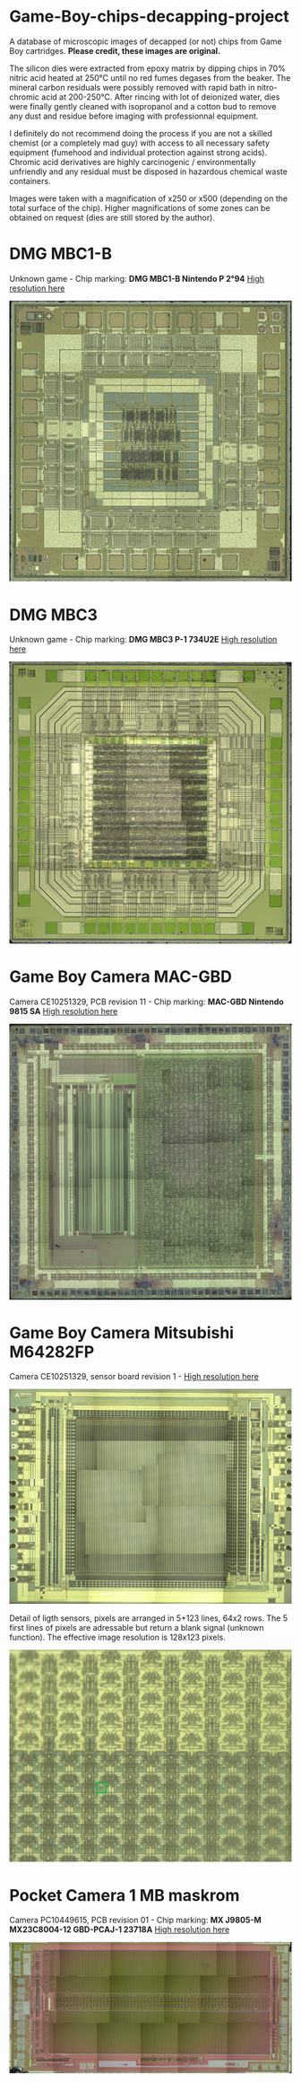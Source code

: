# Game-Boy-chips-decapping-project

A database of microscopic images of decapped (or not) chips from Game Boy cartridges. 
**Please credit, these images are original.**

The silicon dies were extracted from epoxy matrix by dipping chips in 70% nitric acid heated at 250°C until no red fumes degases from the beaker. The mineral carbon residuals were possibly removed with rapid bath in nitro-chromic acid at 200-250°C. After rincing with lot of deionized water, dies were finally gently cleaned with isopropanol and a cotton bud to remove any dust and residue before imaging with professionnal equipment.

I definitely do not recommend doing the process if you are not a skilled chemist (or a completely mad guy) with access to all necessary safety equipment (fumehood and individual protection against strong acids). Chromic acid derivatives are highly carcinogenic / environmentally unfriendly and any residual must be disposed in hazardous chemical waste containers.

Images were taken with a magnification of x250 or x500 (depending on the total surface of the chip). Higher magnifications of some zones can be obtained on request (dies are still stored by the author).

# DMG MBC1-B
Unknown game - Chip marking: **DMG MBC1-B Nintendo P 2°94** [High resolution here](https://drive.google.com/file/d/11IMe75MVlMv_imL12D-UjlCwxDRTgbdM/view?usp=sharing)

![DMG MBC1-B](https://github.com/Raphael-Boichot/Game-Boy-chips-decapping-project/blob/main/DMG%20MBC1-B-preview.png)

# DMG MBC3
Unknown game - Chip marking: **DMG MBC3 P-1 734U2E** [High resolution here](https://drive.google.com/file/d/1aDTHwyut4xei_zgxTdFrbyyLH9tH_sX4/view?usp=sharing)

![DMG MBC3](https://github.com/Raphael-Boichot/Game-Boy-chips-decapping-project/blob/main/DMG%20MBC3_preview.png)

# Game Boy Camera MAC-GBD
Camera CE10251329, PCB revision 11 - Chip marking: **MAC-GBD Nintendo 9815 SA** [High resolution here](https://drive.google.com/file/d/1fUm43i4zzt71fiRKpbipy4eYC-yVmNwh/view?usp=sharing)

![MAC-GBD](https://github.com/Raphael-Boichot/Game-Boy-chips-decapping-project/blob/main/Game%20Boy%20Camera%20MAC-GBD-preview.png)

# Game Boy Camera Mitsubishi M64282FP
Camera CE10251329, sensor board revision 1 - [High resolution here](https://drive.google.com/file/d/1t0iczgT00NVYwDEGJ-6-9WYSS4gzTDif/view?usp=sharing)

![Game Boy Camera CMOS](https://github.com/Raphael-Boichot/Game-Boy-chips-decapping-project/blob/main/Game%20Boy%20Camera%20Mitsubishi%20M64282FP-previewg.png)

Detail of ligth sensors, pixels are arranged in 5+123 lines, 64x2 rows. The 5 first lines of pixels are adressable but return a blank signal (unknown function). The effective image resolution is 128x123 pixels.

![Game Boy Camera CMOS detail](https://github.com/Raphael-Boichot/Game-Boy-chips-decapping-project/blob/main/Game%20Boy%20Camera%20Mitsubishi%20M64282FP_detail%20of%20light%20sensors.png)

# Pocket Camera 1 MB maskrom
Camera PC10449615, PCB revision 01 - Chip marking: **MX J9805-M MX23C8004-12 GBD-PCAJ-1 23718A** [High resolution here](https://drive.google.com/file/d/1xGPd-S2JqzOhwf5aPOPGGmLtQ0v0OHIU/view?usp=sharing)

![Pocket Camera Maskrom](https://github.com/Raphael-Boichot/Game-Boy-chips-decapping-project/blob/main/Game%20Boy%20Camera%20maskrom-preview.png)
